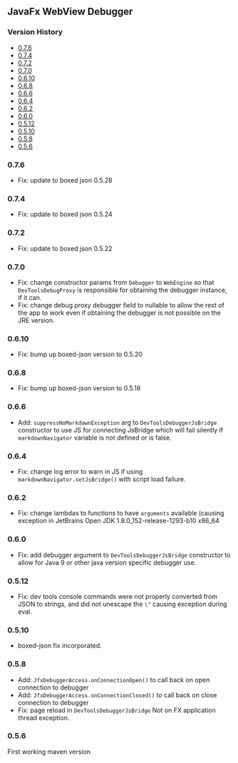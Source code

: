 ## JavaFx WebView Debugger

[TOC levels=3,6]: # "Version History"

### Version History
- [0.7.6](#076)
- [0.7.4](#074)
- [0.7.2](#072)
- [0.7.0](#070)
- [0.6.10](#0610)
- [0.6.8](#068)
- [0.6.6](#066)
- [0.6.4](#064)
- [0.6.2](#062)
- [0.6.0](#060)
- [0.5.12](#0512)
- [0.5.10](#0510)
- [0.5.8](#058)
- [0.5.6](#056)


### 0.7.6

* Fix: update to boxed json 0.5.28

### 0.7.4

* Fix: update to boxed json 0.5.24

### 0.7.2

* Fix: update to boxed json 0.5.22

### 0.7.0

* Fix: change constructor params from `Debugger` to `WebEngine` so that `DevToolsDebugProxy` is
  responsible for obtaining the debugger instance, if it can.
* Fix: change debug proxy debugger field to nullable to allow the rest of the app to work even
  if obtaining the debugger is not possible on the JRE version.

### 0.6.10

* Fix: bump up boxed-json version to 0.5.20

### 0.6.8

* Fix: bump up boxed-json version to 0.5.18

### 0.6.6

* Add: `suppressNoMarkdownException` arg to `DevToolsDebuggerJsBridge` constructor to use JS for
  connecting JsBridge which will fail silently if `markdownNavigator` variable is not defined or
  is false.

### 0.6.4

* Fix: change log error to warn in JS if using `markdownNavigator.setJsBridge()` with script load
  failure.

### 0.6.2

* Fix: change lambdas to functions to have `arguments` available (causing exception in JetBrains
  Open JDK 1.8.0_152-release-1293-b10 x86_64

### 0.6.0

* Fix: add debugger argument to `DevToolsDebuggerJsBridge` constructor to allow for Java 9 or
  other java version specific debugger use.

### 0.5.12

* Fix: dev tools console commands were not properly converted from JSON to strings, and did not
  unescape the `\"` causing exception during eval.

### 0.5.10

* boxed-json fix incorporated.

### 0.5.8

* Add: `JfxDebuggerAccess.onConnectionOpen()` to call back on open connection to debugger
* Add: `JfxDebuggerAccess.onConnectionClosed()` to call back on close connection to debugger
* Fix: page reload in `DevToolsDebuggerJsBridge` Not on FX application thread exception.

### 0.5.6

First working maven version

